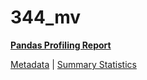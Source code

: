 # 344_mv

[**Pandas Profiling Report**](https://epistasislab.github.io/penn-ml-benchmarks/profile/344_mv.html)

[Metadata](metadata.yaml) | [Summary Statistics](summary_stats.tsv)

